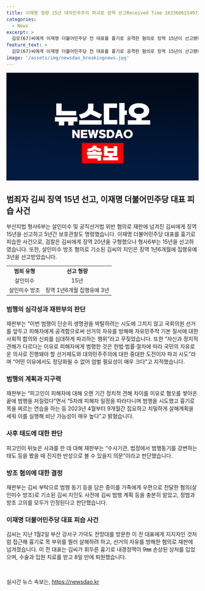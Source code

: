 ```yaml
---
title: 이재명 형량 15년 대의민주주의 파괴로 징역 선고Received Time 1633606154971
categories:
  - News
excerpt: >
  김모(67)씨에게 이재명 더불어민주당 전 대표를 흉기로 공격한 혐의로 징역 15년이 선고됐다. 살인미수 및 공직선거법 위반 혐의로 재판에 넘겨진 김씨는 5년간 보호관찰도 명령받았고, 지인은 징역 1년6개월에 집행유예 3년을 선고받았다. 재판부는 김씨의 범행을 규탄하며, 피해자에 대한 혐오를 쌓아온 것과 살해계획을 치밀하게 세웠다고 지적했다. 피고인의 뒤늦은 사과에도 진심이 의심된다고 밝혔다.
feature_text: >
  김모(67)씨에게 이재명 더불어민주당 전 대표를 흉기로 공격한 혐의로 징역 15년이 선고됐다. 살인미수 및 공직선거법 위반 혐의로 재판에 넘겨진 김씨는 5년간 보호관찰도 명령받았고, 지인은 징역 1년6개월에 집행유예 3년을 선고받았다. 재판부는 김씨의 범행을 규탄하며, 피해자에 대한 혐오를 쌓아온 것과 살해계획을 치밀하게 세웠다고 지적했다. 피고인의 뒤늦은 사과에도 진심이 의심된다고 밝혔다.
image: '/assets/img/newsdao_breakingnews.jpg'
---
```


<p><img src="/assets/img/newsdao_breakingnews.jpg" alt="cryptoinkorea 속보" /></p>

<h2 data-ke-size="size26">범죄자 김씨 징역 15년 선고, 이재명 더불어민주당 대표 피습 사건</h2>

<p data-ke-size="size16">부산지법 형사6부는 살인미수 및 공직선거법 위반 혐의로 재판에 넘겨진 김씨에게 징역 15년을 선고하고 5년간 보호관찰도 명령했습니다. 이재명 더불어민주당 대표를 흉기로 피습한 사건으로, 검찰은 김씨에게 징역 20년을 구형했으나 형사6부는 15년을 선고하였습니다. 또한, 살인미수 방조 혐의로 기소된 김씨의 지인은 징역 1년6개월에 집행유예 3년을 선고받았습니다.</p>

<table>
    <tr>
        <td style="text-align: center; height: 17px;"><b>범죄 유형</b></td>
        <td style="text-align: center; height: 17px;"><b>선고 형량</b></td>
    </tr>
    <tr>
        <td style="text-align: center; height: 17px;">살인미수</td>
        <td style="text-align: center; height: 17px;">15년</td>
    </tr>
    <tr>
        <td style="text-align: center; height: 17px;">살인미수 방조</td>
        <td style="text-align: center; height: 17px;">징역 1년6개월 집행유예 3년</td>
    </tr>
</table>

<h3 data-ke-size="size24">범행의 심각성과 재판부의 판단</h3>

<p data-ke-size="size16">재판부는 “이번 범행이 단순히 생명권을 박탈하려는 시도에 그치지 않고 국회의원 선거를 앞두고 피해자에게 공격함으로써 선거의 자유를 방해해 자유민주적 기본 질서에 대한 사회적 합의와 신뢰를 심대하게 파괴하는 행위”라고 꾸짖었습니다. 또한 “자신과 정치적 견해가 다르다는 이유로 피해자에게 범행한 것은 헌법·법률·절차에 따라 국민의 자유로운 의사로 진행돼야 할 선거제도와 대의민주주의에 대한 중대한 도전이자 파괴 시도”라며 “어떤 이유에서도 정당화될 수 없어 엄벌 필요성이 매우 크다”고 지적했습니다.</p>

<h3 data-ke-size="size24">범행의 계획과 지구력</h3>

<p data-ke-size="size16">재판부는 “피고인이 피해자에 대해 오랜 기간 정치적 견해 차이를 이유로 혐오를 쌓아온 끝에 범행을 저질렀다”면서 “5차례 피해자 일정을 따라다니며 범행을 시도했고 흉기로 목을 찌르는 연습을 하는 등 2023년 4월부터 9개월간 집요하고 치밀하게 살해계획을 세워 이를 실행해 비난 가능성이 매우 높다”고 밝혔습니다.</p>

<h3 data-ke-size="size24">사후 태도에 대한 판단</h3>

<p data-ke-size="size16">피고인이 뒤늦은 사과를 한 데 대해 재판부는 “수사기관, 법정에서 범행동기를 강변하는 태도 등을 봤을 때 진지한 반성으로 볼 수 있을지 의문”이라고 판단했습니다.</p>

<h3 data-ke-size="size24">방조 혐의에 대한 결정</h3>

<p data-ke-size="size16">재판부는 김씨 부탁으로 범행 동기 등을 담은 종이를 가족에게 우편으로 전달한 혐의(살인미수 방조)로 기소된 김씨 지인도 사전에 김씨 범행 계획 등을 충분히 알았고, 정범과 방조 고의를 모두가 인정된다고 판단했습니다.</p>

<h3 data-ke-size="size24">이재명 더불어민주당 대표 피습 사건</h3>

<p data-ke-size="size16">김씨는 지난 1월2일 부산 강서구 가덕도 전망대를 방문한 이 전 대표에게 지지자인 것처럼 접근해 흉기로 목 부위를 찔러 살해하려 하고, 선거의 자유를 방해한 혐의로 재판에 넘겨졌습니다. 이 전 대표는 김씨가 휘두른 흉기로 내경정맥이 9㎜ 손상된 상처를 입었으며, 수술과 입원 치료를 받고 8일 만에 퇴원했습니다.</p>

<p data-ke-size="size16">&nbsp;</p>
실시간 뉴스 속보는, <a href="https://newsdao.kr" rel="dofollow">https://newsdao.kr</a>


